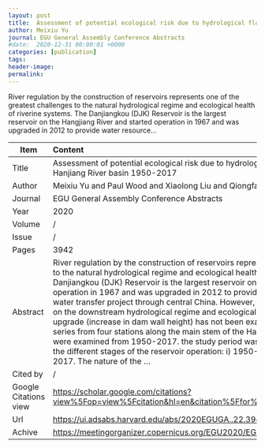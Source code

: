 ```yaml
---
layout: post
title:  Assessment of potential ecological risk due to hydrological flow regime modification in the Hanjiang River basin 1950-2017
author: Meixiu Yu
journal: EGU General Assembly Conference Abstracts
#date:  2020-12-31 00:00:01 +0000
categories: [publication]
tags: 
header-image: 
permalink: 
---
```

River regulation by the construction of reservoirs represents one of the greatest challenges to the natural hydrological regime and ecological health of riverine systems. The Danjiangkou (DJK) Reservoir is the largest reservoir on the Hangjiang River and started operation in 1967 and was upgraded in 2012 to provide water resource...
<!--the above is the excerpt-->
<!--more-->
<!--the following is the text-->


| Item           | Content    	|
| ---------------|:-------------|
| Title          | Assessment of potential ecological risk due to hydrological flow regime modification in the Hanjiang River basin 1950-2017     	|
| Author         | Meixiu Yu and Paul Wood and Xiaolong Liu and Qiongfang Li    	|
| Journal        | EGU General Assembly Conference Abstracts   	|
| Year           | 2020  		|
| Volume         | /	   	|
| Issue          | /	   	|
| Pages          | 3942	   	|
| Abstract       | River regulation by the construction of reservoirs represents one of the greatest challenges to the natural hydrological regime and ecological health of riverine systems. The Danjiangkou (DJK) Reservoir is the largest reservoir on the Hangjiang River and started operation in 1967 and was upgraded in 2012 to provide water resource for the South-North water transfer project through central China. However, the effect of the reservoir operation on the downstream hydrological regime and ecological health of the Hanjiang River after the upgrade (increase in dam wall height) has not been examined thus far. The daily discharge series from four stations along the main stem of the Hanjiang River, including a control site were examined from 1950-2017. the study period was divided into three periods based on the different stages of the reservoir operation: i) 1950-1966, ii) 1967-2012 and iii) 2012-2017. The nature of the …	|
| Cited by		 | /   	|
| Google Citations view | <https://scholar.google.com/citations?view%5Fop=view%5Fcitation&hl=en&citation%5Ffor%5Fview=ly9d4IgAAAAJ:3fE2CSJIrl8C>		|
| Url  			 | <https://ui.adsabs.harvard.edu/abs/2020EGUGA..22.3942Y/abstract>		|
| Achive 	     | <https://meetingorganizer.copernicus.org/EGU2020/EGU2020-3942.html?pdf>	|


